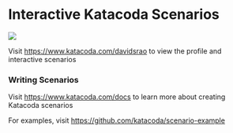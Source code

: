 # Interactive Katacoda Scenarios

[![](http://shields.katacoda.com/katacoda/davidsrao/count.svg)](https://www.katacoda.com/davidsrao "Get your profile on Katacoda.com")

Visit https://www.katacoda.com/davidsrao to view the profile and interactive scenarios

### Writing Scenarios
Visit https://www.katacoda.com/docs to learn more about creating Katacoda scenarios

For examples, visit https://github.com/katacoda/scenario-example
